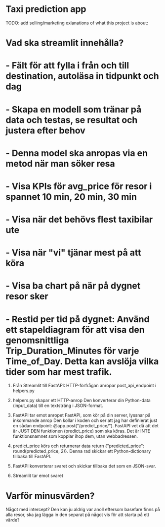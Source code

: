 # Taxi prediction app

TODO: add selling/marketing exlanations of what this project is about:

# Vad ska streamlit innehålla?
#   - Fält för att fylla i från och till destination, autoläsa in tidpunkt och dag
#   - Skapa en modell som tränar på data och testas, se resultat och justera efter behov
#   - Denna model ska anropas via en metod när man söker resa

#   - Visa KPIs för avg_price för resor i spannet 10 min, 20 min, 30 min
#   - Visa när det behövs flest taxibilar ute
#   - Visa när "vi" tjänar mest på att köra
#   - Visa ba chart på när på dygnet resor sker
#   - Restid per tid på dygnet: Använd ett stapeldiagram för att visa den genomsnittliga Trip_Duration_Minutes för varje Time_of_Day. Detta kan avslöja vilka tider som har mest trafik.

1. Från Streamlit till FastAPI: HTTP-förfrågan
anropar post_api_endpoint i helpers.py

2. helpers.py skapar ett HTTP-anrop
Den konverterar din Python-data (input_data) till en textsträng i JSON-format.

3. FastAPI tar emot anropet
FastAPI, som kör på din server, lyssnar på inkommande anrop
Den kollar i koden och ser att jag har definierat just en sådan endpoint: @app.post("/predict_price/").
FastAPI vet då att det är JUST DEN funktionen (predict_price) som ska köras.
Det är INTE funktionsnamnet som kopplar ihop dem, utan webbadressen.

4. predict_price körs och returnerar data
return {"predicted_price": round(predicted_price, 2)}. Denna rad skickar ett Python-dictionary tillbaka till FastAPI.

5. FastAPI konverterar svaret och skickar tillbaka det som en JSON-svar.

6. Streamlit tar emot svaret


# Varför minusvärden?

Något med intercept? Den kan ju aldrig var anoll eftersom basefare finns på alla resor, ska jag lägga in den separat på något vis för att starta på ett värde?